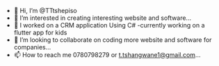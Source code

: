 - 👋 Hi, I’m @TTtshepiso
- 👀 I’m interested in creating interesting website and software...
- 🌱 I worked  on a CRM application
Using C#
-currently working on a flutter app for kids
- 💞️ I’m looking to collaborate on coding more website and software for companies...
- 📫 How to reach me 0780798279 or t.tshangwane1@gmail.com...

<!---
TTtshepiso/TTtshepiso is a ✨ special ✨ repository because its `README.md` (this file) appears on your GitHub profile.
You can click the Preview link to take a look at your changes.
--->
